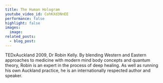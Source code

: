 ```yaml
---
title: The Human Hologram
youtube_video_id: CohKXd3NnEE
performance: false
highlight: false
images:
  image:
related_posts:
  - blog_post:
---
```


TEDxAuckland 2009, Dr Robin Kelly. By blending Western and Eastern approaches to medicine with modern mind body concepts and quantum theory, Robin is an expert in the process of deep healing. As well as running his own Auckland practice, he is an internationally respected author and speaker.
